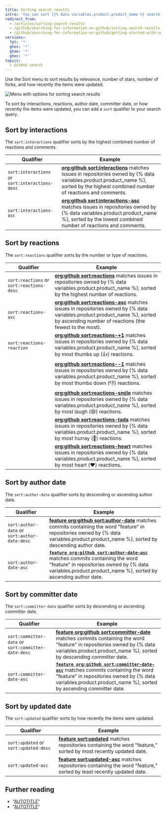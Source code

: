 ```yaml
---
title: Sorting search results
intro: 'You can sort [{% data variables.product.product_name %} search](/articles/searching-on-github) results using the Sort menu, or by adding a `sort` qualifier to your query.'
redirect_from:
  - /articles/sorting-search-results
  - /github/searching-for-information-on-github/sorting-search-results
  - /github/searching-for-information-on-github/getting-started-with-searching-on-github/sorting-search-results
versions:
  fpt: '*'
  ghes: '*'
  ghae: '*'
  ghec: '*'
topics:
  - GitHub search
---
```

Use the Sort menu to sort results by relevance, number of stars, number of forks, and how recently the items were updated.

  ![Menu with options for sorting search results](/assets/images/help/search/repo-search-sort.png)

To sort by interactions, reactions, author date, committer date, or how recently the items were updated, you can add a `sort` qualifier to your search query.

## Sort by interactions

The `sort:interactions` qualifier sorts by the highest combined number of reactions and comments.

| Qualifier  | Example
| ------------- | -------------
| `sort:interactions` or `sort:interactions-desc` | [**org:github sort:interactions**](https://github.com/search?q=org%3Agithub+sort%3Ainteractions&type=Issues) matches issues in repositories owned by {% data variables.product.product_name %}, sorted by the highest combined number of reactions and comments.
| `sort:interactions-asc` | [**org:github sort:interactions-asc**](https://github.com/search?utf8=%E2%9C%93&q=org%3Agithub+sort%3Ainteractions-asc&type=Issues) matches issues in repositories owned by {% data variables.product.product_name %}, sorted by the lowest combined number of reactions and comments.

## Sort by reactions

The `sort:reactions` qualifier sorts by the number or type of reactions.

| Qualifier  | Example
| ------------- | -------------
| `sort:reactions` or `sort:reactions-desc` | [**org:github sort:reactions**](https://github.com/search?q=org%3Agithub+sort%3Areactions&type=Issues) matches issues in repositories owned by {% data variables.product.product_name %}, sorted by the highest number of reactions.
| `sort:reactions-asc` | [**org:github sort:reactions-asc**](https://github.com/search?q=org%3Agithub+sort%3Areactions-asc&type=Issues) matches issues in repositories owned by {% data variables.product.product_name %}, sorted by ascending number of reactions (the fewest to the most).
| <code>sort:reactions-<em>reaction</em></code> | [**org:github sort:reactions-+1**](https://github.com/search?q=org%3Agithub+sort%3Areactions-%2B1&type=Issues) matches issues in repositories owned by {% data variables.product.product_name %}, sorted by most thumbs up (:+1:) reactions.
| | [**org:github sort:reactions--1**](https://github.com/search?utf8=%E2%9C%93&q=org%3Agithub+sort%3Areactions--1&type=Issues) matches issues in repositories owned by {% data variables.product.product_name %}, sorted by most thumbs down (:-1:) reactions.
| | [**org:github sort:reactions-smile**](https://github.com/search?utf8=%E2%9C%93&q=org%3Agithub+sort%3Areactions-smile&type=Issues) matches issues in repositories owned by {% data variables.product.product_name %}, sorted by most laugh (:smile:) reactions.
| | [**org:github sort:reactions-tada**](https://github.com/search?utf8=%E2%9C%93&q=org%3Agithub+sort%3Areactions-tada&type=Issues) matches issues in repositories owned by {% data variables.product.product_name %}, sorted by most hurray (:tada:) reactions.
| | [**org:github sort:reactions-heart**](https://github.com/search?utf8=%E2%9C%93&q=org%3Agithub+sort%3Areactions-heart&type=Issues) matches issues in repositories owned by {% data variables.product.product_name %}, sorted by most heart (:heart:) reactions.

## Sort by author date

The `sort:author-date` qualifier sorts by descending or ascending author date.

| Qualifier  | Example
| ------------- | -------------
| `sort:author-date` or `sort:author-date-desc` | [**feature org:github sort:author-date**](https://github.com/search?utf8=%E2%9C%93&q=feature+org%3Agithub+sort%3Aauthor-date&type=Commits) matches commits containing the word "feature" in repositories owned by {% data variables.product.product_name %}, sorted by descending author date.
| `sort:author-date-asc` | [**`feature org:github sort:author-date-asc`**](https://github.com/search?utf8=%E2%9C%93&q=feature+org%3Agithub+sort%3Aauthor-date-asc&type=Commits) matches commits containing the word "feature" in repositories owned by {% data variables.product.product_name %}, sorted by ascending author date.

## Sort by committer date

The `sort:committer-date` qualifier sorts by descending or ascending committer date.

| Qualifier  | Example
| ------------- | -------------
| `sort:committer-date` or `sort:committer-date-desc` | [**feature org:github sort:committer-date**](https://github.com/search?utf8=%E2%9C%93&q=feature+org%3Agithub+sort%3Acommitter-date&type=Commits) matches commits containing the word "feature" in repositories owned by {% data variables.product.product_name %}, sorted by descending committer date.
| `sort:committer-date-asc` | [**`feature org:github sort:committer-date-asc`**](https://github.com/search?utf8=%E2%9C%93&q=feature+org%3Agithub+sort%3Acommitter-date-asc&type=Commits) matches commits containing the word "feature" in repositories owned by {% data variables.product.product_name %}, sorted by ascending committer date.

## Sort by updated date

The `sort:updated` qualifier sorts by how recently the items were updated.

| Qualifier  | Example
| ------------- | -------------
| `sort:updated` or `sort:updated-desc` | [**feature sort:updated**](https://github.com/search?utf8=%E2%9C%93&q=feature+sort%3Aupdated&type=Repositories) matches repositories containing the word "feature," sorted by most recently updated date.
| `sort:updated-asc` | [**feature sort:updated-asc**](https://github.com/search?utf8=%E2%9C%93&q=feature+sort%3Aupdated-asc&type=Repositories) matches repositories containing the word "feature," sorted by least recently updated date.

## Further reading

- "[AUTOTITLE](/search-github/getting-started-with-searching-on-github/about-searching-on-github)"
- "[AUTOTITLE](/issues/tracking-your-work-with-issues/filtering-and-searching-issues-and-pull-requests)"
